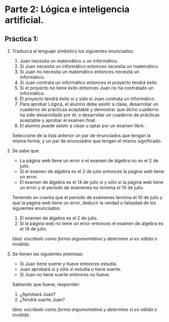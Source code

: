 # Parte 2: Lógica e inteligencia artificial.

## Práctica 1:

1. Traduzca al lenguaje simbólico los siguientes enunciados:

    1. Juan necesita un matemático o un informático.
    2. Si Juan necesita un informático entonces necesita un matemático.
    3. Si Juan no necesita un matemático entonces necesita un informático.
    4. Si Juan contrata un informático entonces el proyecto tendrá éxito.
    5. Si el proyecto no tiene éxito entonces Juan no ha contratado un informático.
    6. El proyecto tendrá éxito si y sólo si Juan contrata un informático.
    7. Para aprobar Lógica, el alumno debe asistir a clase, desarrollar un cuaderno de prácticas aceptable y  demostrar que dicho cuaderno ha sido desarrollado por él; o desarrollar un cuaderno de prácticas aceptable y aprobar el examen final.
    8. El alumno puede asistir a clase u optar por un examen libre.
    
    Seleccione de la lista anterior un par de enunciados que tengan la misma forma, y un par de enunciados que tengan el mismo significado.

2. Se sabe que:

    * La página web tiene un error o el examen de álgebra no es el 2 de julio.
    * Si el examen de álgebra es el 2 de julio entonces la página web tiene un error.
    * El examen de álgebra es el 14 de julio si y sólo si la página web tiene un error y el período de exámenes no termina el 10 de julio.
    
    Teniendo en cuenta que el período de exámenes termina el 10 de julio y que la página web tiene un error, deducir la verdad o falsedad de los siguientes enunciados:
    
    1. El examen de álgebra es el 2 de julio.
    2. Si la página web no tiene un error entonces el examen de álgebra es el 14 de julio.
    
    _Idea: escríbalo como forma argumentativa y determine si es válida o inválida._

3. Se tienen las siguientes premisas:
    * Si Juan tiene suerte y llueve entonces estudia.
    * Juan aprobará si y sólo si estudia o tiene suerte.
    * Si Juan no tiene suerte entonces no llueve.

    Sabiendo que llueve, responder:
    1. ¿Aprobará Juan?
    2. ¿Tendrá suerte Juan?

    _Idea: escríbalo como forma argumentativa y determine si es válida o inválida_